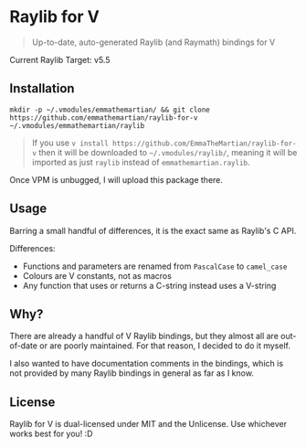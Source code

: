 # Raylib for V

> Up-to-date, auto-generated Raylib (and Raymath) bindings for V

Current Raylib Target: v5.5

## Installation

`mkdir -p ~/.vmodules/emmathemartian/ && git clone https://github.com/emmathemartian/raylib-for-v ~/.vmodules/emmathemartian/raylib`

> If you use `v install https://github.com/EmmaTheMartian/raylib-for-v` then it will be
> downloaded to `~/.vmodules/raylib/`, meaning it will be imported as just `raylib`
> instead of `emmathemartian.raylib`.

Once VPM is unbugged, I will upload this package there.

## Usage

Barring a small handful of differences, it is the exact same as Raylib's C API.

Differences:
- Functions and parameters are renamed from `PascalCase` to `camel_case`
- Colours are V constants, not as macros
- Any function that uses or returns a C-string instead uses a V-string

## Why?

There are already a handful of V Raylib bindings, but they almost all are out-of-date or
are poorly maintained. For that reason, I decided to do it myself.

I also wanted to have documentation comments in the bindings, which is not provided by
many Raylib bindings in general as far as I know.

## License

Raylib for V is dual-licensed under MIT and the Unlicense. Use whichever works best for
you! :D
